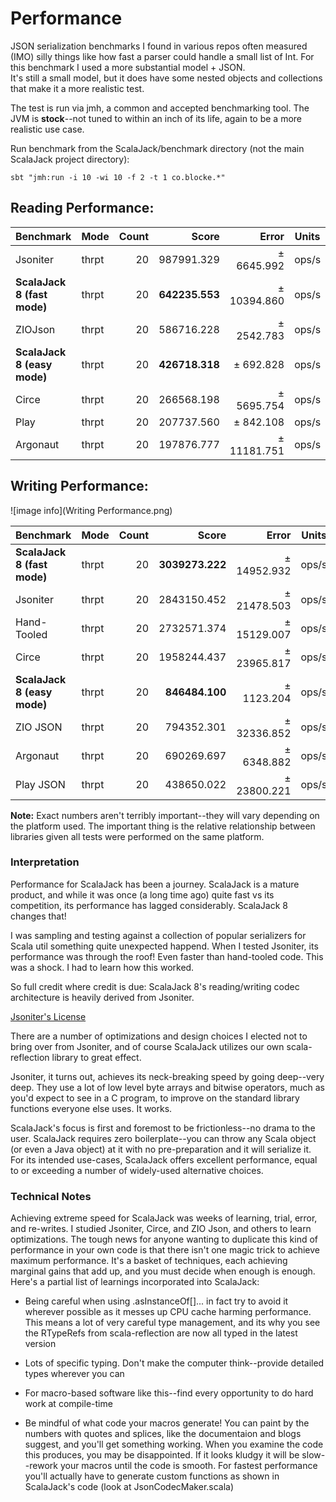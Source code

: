 # Performance

JSON serialization benchmarks I found in various repos often measured (IMO) silly things like how fast 
a parser could handle a small list of Int.  For this benchmark I used a more substantial model + JSON.  
It's still a small model, but it does have some nested objects and collections that make it a more
realistic test.

The test is run via jmh, a common and accepted benchmarking tool.  The JVM is **stock**--not tuned to 
within an inch of its life, again to be a more realistic use case.

Run benchmark from the ScalaJack/benchmark directory (not the main ScalaJack project directory): 
```
sbt "jmh:run -i 10 -wi 10 -f 2 -t 1 co.blocke.*"
```

## Reading Performance:

| Benchmark        | Mode  | Count  |           Score |        Error | Units |
|------------------|-------|-------:|----------------:|-------------:|-------|
| Jsoniter         | thrpt |  20    |     987991.329  |  ±  6645.992 | ops/s |
| **ScalaJack 8 (fast mode)**  | thrpt |  20    |   **642235.553**|  ± 10394.860 | ops/s |
| ZIOJson          | thrpt |  20    |     586716.228  |  ±  2542.783 | ops/s |
| **ScalaJack 8 (easy mode)**  | thrpt |  20    |   **426718.318**|  ±   692.828 | ops/s |
| Circe            | thrpt |  20    |     266568.198  |  ±  5695.754 | ops/s |
| Play             | thrpt |  20    |     207737.560  |  ±   842.108 | ops/s |
| Argonaut         | thrpt |  20    |     197876.777  |  ± 11181.751 | ops/s |

## Writing Performance:

![image info](Writing Performance.png)

| Benchmark        | Mode  | Count  |           Score |        Error | Units |
|------------------|-------|-------:|----------------:|-------------:|-------|
|**ScalaJack 8 (fast mode)**   | thrpt |  20    | **3039273.222** |  ± 14952.932 | ops/s |
| Jsoniter         | thrpt |  20    |     2843150.452 |  ± 21478.503 | ops/s |
| Hand-Tooled      | thrpt |  20    |     2732571.374 |  ± 15129.007 | ops/s |
| Circe            | thrpt |  20    |     1958244.437 |  ± 23965.817 | ops/s |
|**ScalaJack 8 (easy mode)**   | thrpt |  20    | **846484.100** |  ± 1123.204 | ops/s |
| ZIO JSON         | thrpt |  20    |      794352.301 |  ± 32336.852 | ops/s |
| Argonaut         | thrpt |  20    |      690269.697 |  ±  6348.882 | ops/s |
| Play JSON        | thrpt |  20    |      438650.022 |  ± 23800.221 | ops/s |

**Note:** Exact numbers aren't terribly important--they will vary depending on the platform
used.  The important thing is the relative relationship between libraries given all tests
were performed on the same platform.

### Interpretation

Performance for ScalaJack has been a journey.  ScalaJack is a mature product, and while it
was once (a long time ago) quite fast vs its competition, its performance has lagged
considerably.  ScalaJack 8 changes that!  

I was sampling and testing against a collection of popular serializers for Scala util
something quite unexpected happend.  When I tested Jsoniter, its performance was through
the roof!  Even faster than hand-tooled code.  This was a shock.  I had to learn how this
worked.

So full credit where credit is due:  ScalaJack 8's reading/writing codec architecture 
is heavily derived from Jsoniter.

[Jsoniter's License](https://github.com/plokhotnyuk/jsoniter-scala/blob/af23cf65a70d48834b8fecb792cc333b23409c6f/LICENSE)

There are a number of optimizations and design choices I elected not to bring over from
Jsoniter, and of course ScalaJack utilizes our own scala-reflection library to great effect.

Jsoniter, it turns out, achieves its neck-breaking speed by going deep--very deep.  They
use a lot of low level byte arrays and bitwise operators, much as you'd expect to see in 
a C program, to improve on the standard library functions everyone else uses.  It works.

ScalaJack's focus is first and foremost to be frictionless--no drama to the user.  ScalaJack requires 
zero boilerplate--you can throw any Scala object (or even a Java object) at it with no pre-preparation 
and it will serialize it.  For its intended use-cases, ScalaJack offers excellent performance, equal
to or exceeding a number of widely-used alternative choices.

### Technical Notes

Achieving extreme speed for ScalaJack was weeks of learning, trial, error,
and re-writes.  I studied Jsoniter, Circe, and ZIO Json, and others to learn optimizations.
The tough news for anyone wanting to duplicate this kind of performance in your own code 
is that there isn't one magic trick to achieve maximum performance.  It's a basket 
of techniques, each achieving marginal gains that add up, and you must decide when enough
is enough.  Here's a partial list of learnings incorporated into ScalaJack:

* Being careful when using .asInstanceOf[]... in fact try to avoid it wherever possible 
  as it messes up CPU cache harming performance.  This means a lot of very careful type
  management, and its why you see the RTypeRefs from scala-reflection are now all typed
  in the latest version

* Lots of specific typing.  Don't make the computer think--provide detailed types wherever 
  you can

* For macro-based software like this--find every opportunity to do hard work at 
  compile-time

* Be mindful of what code your macros generate!  You can paint by the numbers with quotes and
  splices, like the documentaion and blogs suggest, and you'll get something working. When you
  examine the code this produces, you may be disappointed. If it looks kludgy it will be slow--rework
  your macros until the code is smooth.  For fastest performance you'll actually have to generate
  custom functions as shown in ScalaJack's code (look at JsonCodecMaker.scala)
